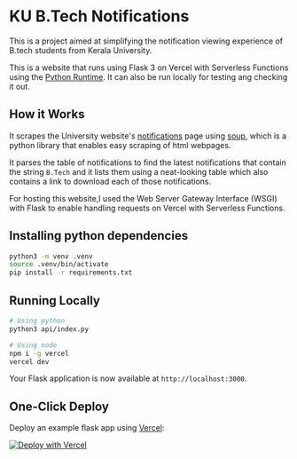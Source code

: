 # KU B.Tech Notifications

This is a project aimed at simplifying the notification viewing experience of B.tech students from Kerala University.

This is a website that runs using Flask 3 on Vercel with Serverless Functions using the [Python Runtime](https://vercel.com/docs/concepts/functions/serverless-functions/runtimes/python). It can also be run locally for testing ang checking it out.

## How it Works

It scrapes the University website's [notifications](https://exams.keralauniversity.ac.in/Login/check1) page using [soup](https://pypi.org/project/beautifulsoup4/), which is a python library that enables easy scraping of html webpages.

It parses the table of notifications to find the latest notifications that contain the string `B.Tech` and it lists them using a neat-looking table which also contains a link to download each of those notifications.

For hosting this website,I used the Web Server Gateway Interface (WSGI) with Flask to enable handling requests on Vercel with Serverless Functions.

## Installing python dependencies

```bash
python3 -m venv .venv
source .venv/bin/activate
pip install -r requirements.txt
```


## Running Locally
```bash
# Using python
python3 api/index.py

# Using node
npm i -g vercel
vercel dev
```

Your Flask application is now available at `http://localhost:3000`.

## One-Click Deploy

Deploy an example flask app using [Vercel](https://vercel.com?utm_source=github&utm_medium=readme&utm_campaign=vercel-examples):

[![Deploy with Vercel](https://vercel.com/button)](https://vercel.com/new/clone?repository-url=https%3A%2F%2Fgithub.com%2Fvercel%2Fexamples%2Ftree%2Fmain%2Fpython%2Fflask3&demo-title=Flask%203%20%2B%20Vercel&demo-description=Use%20Flask%203%20on%20Vercel%20with%20Serverless%20Functions%20using%20the%20Python%20Runtime.&demo-url=https%3A%2F%2Fflask3-python-template.vercel.app%2F&demo-image=https://assets.vercel.com/image/upload/v1669994156/random/flask.png)
